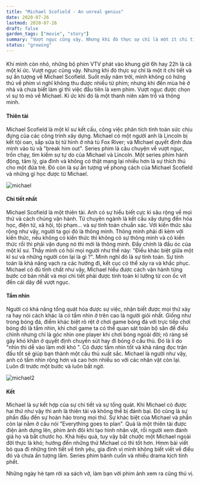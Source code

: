 ```yaml
---
title: "Michael Scofield - An unreal genius"
date: 2020-07-26
lastmod: 2020-07-26
draft: false
garden_tags: ["movie", "story"]
summary: "Vượt ngục cũng vậy. Nhưng khi đó thực sự chỉ là một ít chi tiết và sự ấn tượng về Michael Scofield"
status: "growing"
---
```


#### 
Khi mình còn nhỏ, những bộ phim VTV phát vào khung giờ 6h hay 22h là cả một kí ức. Vượt ngục cũng vậy. Nhưng khi đó thực sự chỉ là một ít chi tiết và sự ấn tượng về Michael Scofield. Suốt mấy năm trời, mình không có hứng thú về phim vì nghĩ không thu được nhiều từ phim; nhưng khi đến mùa hè ở nhà và chưa biết làm gì thì việc đầu tiên là xem phim. Vượt ngục được chọn vì sự tò mò về Michael. Kí ức khi đó là một thanh niên xăm trổ và thông minh.

#### Thiên tài
Michael Scofield là một kĩ sư kết cấu, công việc phân tích tính toán sức chịu đựng của các công trình xây dựng. Michael có một người anh là Lincoln bị kết tội oan, sắp sửa bị tử hình ở nhà tù Fox River; và Michael quyết định đưa mình vào tù và "break him out". Series phim là câu chuyện về vượt ngục, trốn chạy, tìm kiếm sự tự do của Michael và Lincoln. Một series phim hành động, tâm lý, gia đình và không có thật mang lại nhiều hơn là sự thích thú cho một đứa trẻ. Đó còn là sự ấn tượng về phong cách của Michael Scofield và những gì học được từ Michael.

![michael](https://znews-photo.zadn.vn/w660/Uploaded/mdf_rkxrxd/2020_04_20/Vuot_nguc_1.jpg "Michael scofield")


#### Chi tiết nhất

Michael Scofield là một thiên tài. Anh có sự hiểu biết cực kì sâu rộng về mọi thứ và cách chúng vận hành. Từ chuyên ngành là kết cấu xây dựng đến hóa học, điện tử, xã hội, tội phạm... và sự tính toán chuẩn xác. Với kiến thức sâu rộng như vậy, người ta gọi đó là thông minh. Thông minh phải đi kèm với kiến thức, nếu không có kiến thức thì không có sự thông minh và có kiến thức rồi thì phải vận dụng nó thì mới là thông minh. Đấy chính là đầu óc của một kĩ sư. Thầy mình có hỏi mọi người như thế này: "Điều khác biệt giữa một kĩ sư và những người còn lại là gì ?". Mình nghĩ đó là sự tính toán. Sự tính toán là khả năng vạch ra các hướng đi, kết cục có thể xảy ra và khắc phục. Michael có đủ tính chất như vậy, Michael hiểu được cách vận hành từng bước cơ bản nhất và mọi chi tiết phải được tính toán kĩ lưỡng từ con ốc vít đến cái dây để vượt ngục.


#### Tầm nhìn 

Người có khả năng tổng quát hóa được sự việc, nhận biết được mọi thứ xảy ra hay nói cách khác là có tầm nhìn ở trên cao  là người giỏi nhất. Giống như trong bóng đá, điểm khác biệt rõ rệt ở chơi game bóng đá với trực tiếp chơi bóng đó là tầm nhìn, khi chơi game ta có thể quan sát toàn bộ sân để điều chỉnh nhưng chỉ là góc nhìn one player khi chơi bóng ngoài đời; rõ ràng sẽ gây khó khăn ở quyết định chuyền sút hay đi bóng ở cầu thủ. Đó là lí do "nhìn thì dễ vào làm mới khó ". Có được tầm nhìn tốt và khả năng đọc trận đấu tốt sẽ giúp bạn thành một cầu thủ xuất sắc. Michael là người như vậy, anh có tầm nhìn rộng hơn và cao hơn nhiều so với các nhân vật còn lại. Luôn đi trước một bước và luôn bất ngờ. 

![michael2](https://sohanews.sohacdn.com/thumb_w/660/2017/photo1498643389054-1498643392115-0-152-628-1163-crop-1498643520245.jpg "Michael scofield 2")

#### Kết

Michael là sự kết hợp của sự chi tiết và sự tổng quát. Khi Michael có được hai thứ như vậy thì anh là thiên tài và không thể bị đánh bại. Đó cũng là sự phấn đấu đến sự hoàn hảo trong mọi thứ. Sự khác biệt của Michael và phần còn lại nằm ở câu nói "Everything goes to plan". Quả là một thiên tài được điện ảnh dựng lên, phim ảnh đôi khi tạo hình nhân vật, rồi người xem đánh giá họ và bắt chước họ. Khá hiệu quả, tuy vậy bắt chước một Michael ngoài đời thực là khó; hướng đến những thứ Michael có thì tốt hơn. Hmm bài viết bỏ qua đi những tình tiết về tình yêu, gia đình vì mình không biết viết về điều đó và chưa ấn tượng lắm. Series phim bánh cuốn và nhiều drama kịch tính phết. 

Những ngày hè tạm rời xa sách vở, làm bạn với phim ảnh xem ra cũng thú vị.   


